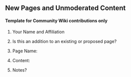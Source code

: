 ## New Pages and Unmoderated Content
#### Template for Community Wiki contributions only  


1. Your Name and Affiliation


2. Is this an addition to an existing or proposed page? 


3. Page Name:


4. Content: 


5. Notes?
